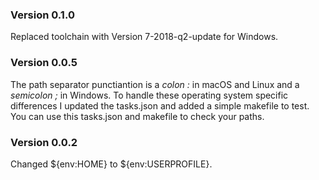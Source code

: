 ### Version 0.1.0
Replaced toolchain with Version 7-2018-q2-update for Windows.

### Version 0.0.5
The path separator punctiantion is a *colon :* in macOS and Linux and a 
*semicolon ;* in Windows. To handle these operating system specific differences 
I updated the tasks.json and added a simple makefile to test. You can use this 
tasks.json and makefile to check your paths. 

### Version 0.0.2
Changed ${env:HOME} to ${env:USERPROFILE}.

